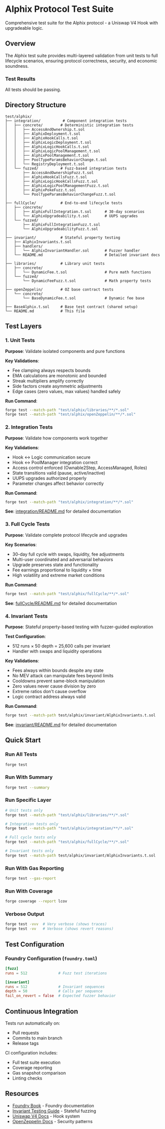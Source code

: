 # Alphix Protocol Test Suite

Comprehensive test suite for the Alphix protocol - a Uniswap V4 Hook with upgradeable logic.

## Overview

The Alphix test suite provides multi-layered validation from unit tests to full lifecycle scenarios, ensuring protocol correctness, security, and economic soundness.

### Test Results

All tests should be passing.

## Directory Structure

```text
test/alphix/
├── integration/          # Component integration tests
│   ├── concrete/        # Deterministic integration tests
│   │   ├── AccessAndOwnership.t.sol
│   │   ├── AlphixDeployment.t.sol
│   │   ├── AlphixHookCalls.t.sol
│   │   ├── AlphixLogicDeployment.t.sol
│   │   ├── AlphixLogicHookCalls.t.sol
│   │   ├── AlphixLogicPoolManagement.t.sol
│   │   ├── AlphixPoolManagement.t.sol
│   │   ├── PoolTypeParamsBehaviorChange.t.sol
│   │   └── RegistryDeployment.t.sol
│   └── fuzzed/          # Fuzz-based integration tests
│       ├── AccessAndOwnershipFuzz.t.sol
│       ├── AlphixHookCallsFuzz.t.sol
│       ├── AlphixLogicHookCallsFuzz.t.sol
│       ├── AlphixLogicPoolManagementFuzz.t.sol
│       ├── AlphixPokeFuzz.t.sol
│       └── PoolTypeParamsBehaviorChangeFuzz.t.sol
│
├── fullCycle/           # End-to-end lifecycle tests
│   ├── concrete/
│   │   ├── AlphixFullIntegration.t.sol      # 30-day scenarios
│   │   └── AlphixUpgradeability.t.sol       # UUPS upgrades
│   └── fuzzed/
│       ├── AlphixFullIntegrationFuzz.t.sol
│       └── AlphixUpgradeabilityFuzz.t.sol
│
├── invariant/           # Stateful property testing
│   ├── AlphixInvariants.t.sol
│   ├── handlers/
│   │   └── AlphixInvariantHandler.sol       # Fuzzer handler
│   └── README.md                            # Detailed invariant docs
│
├── libraries/           # Library unit tests
│   ├── concrete/
│   │   └── DynamicFee.t.sol                 # Pure math functions
│   └── fuzzed/
│       └── DynamicFeeFuzz.t.sol             # Math property tests
│
├── openZeppelin/        # OZ base contract tests
│   └── concrete/
│       └── BaseDynamicFee.t.sol             # Dynamic fee base
│
├── BaseAlphix.t.sol     # Base test contract (shared setup)
└── README.md            # This file
```

## Test Layers

### 1. Unit Tests

**Purpose**: Validate isolated components and pure functions

**Key Validations**:
- Fee clamping always respects bounds
- EMA calculations are monotonic and bounded
- Streak multipliers amplify correctly
- Side factors create asymmetric adjustments
- Edge cases (zero values, max values) handled safely

**Run Command**:
```bash
forge test --match-path "test/alphix/libraries/**/*.sol"
forge test --match-path "test/alphix/openZeppelin/**/*.sol"
```

### 2. Integration Tests

**Purpose**: Validate how components work together

**Key Validations**:
- Hook ↔ Logic communication secure
- Hook ↔ PoolManager integration correct
- Access control enforced (Ownable2Step, AccessManaged, Roles)
- State transitions valid (pause, active/inactive)
- UUPS upgrades authorized properly
- Parameter changes affect behavior correctly

**Run Command**:
```bash
forge test --match-path "test/alphix/integration/**/*.sol"
```

**See**: [integration/README.md](integration/README.md) for detailed documentation

### 3. Full Cycle Tests

**Purpose**: Validate complete protocol lifecycle and upgrades

**Key Scenarios**:
- 30-day full cycle with swaps, liquidity, fee adjustments
- Multi-user coordinated and adversarial behaviors
- Upgrade preserves state and functionality
- Fee earnings proportional to liquidity × time
- High volatility and extreme market conditions

**Run Command**:
```bash
forge test --match-path "test/alphix/fullCycle/**/*.sol"
```

**See**: [fullCycle/README.md](fullCycle/README.md) for detailed documentation

### 4. Invariant Tests

**Purpose**: Stateful property-based testing with fuzzer-guided exploration

**Test Configuration**:
- 512 runs × 50 depth = 25,600 calls per invariant
- Handler with swaps and liquidity operations

**Key Validations**:
- Fees always within bounds despite any state
- No MEV attack can manipulate fees beyond limits
- Cooldowns prevent same-block manipulation
- Zero values never cause division by zero
- Extreme ratios don't cause overflow
- Logic contract address always valid

**Run Command**:
```bash
forge test --match-path test/alphix/invariant/AlphixInvariants.t.sol
```

**See**: [invariant/README.md](invariant/README.md) for detailed documentation

## Quick Start

### Run All Tests
```bash
forge test
```

### Run With Summary
```bash
forge test --summary
```

### Run Specific Layer
```bash
# Unit tests only
forge test --match-path "test/alphix/libraries/**/*.sol"

# Integration tests only
forge test --match-path "test/alphix/integration/**/*.sol"

# Full cycle tests only
forge test --match-path "test/alphix/fullCycle/**/*.sol"

# Invariant tests only
forge test --match-path test/alphix/invariant/AlphixInvariants.t.sol
```

### Run With Gas Reporting
```bash
forge test --gas-report
```

### Run With Coverage
```bash
forge coverage --report lcov
```

### Verbose Output
```bash
forge test -vvv  # Very verbose (shows traces)
forge test -vv   # Verbose (shows revert reasons)
```

## Test Configuration

### Foundry Configuration (`foundry.toml`)

```toml
[fuzz]
runs = 512              # Fuzz test iterations

[invariant]
runs = 512              # Invariant sequences
depth = 50              # Calls per sequence
fail_on_revert = false  # Expected fuzzer behavior
```

## Continuous Integration

Tests run automatically on:
- Pull requests
- Commits to main branch
- Release tags

CI configuration includes:
- Full test suite execution
- Coverage reporting
- Gas snapshot comparison
- Linting checks

## Resources

- [Foundry Book](https://book.getfoundry.sh/) - Foundry documentation
- [Invariant Testing Guide](https://book.getfoundry.sh/forge/invariant-testing) - Stateful fuzzing
- [Uniswap V4 Docs](https://docs.uniswap.org/contracts/v4/overview) - Hook system
- [OpenZeppelin Docs](https://docs.openzeppelin.com/) - Security patterns
